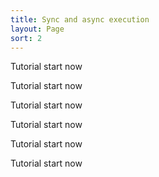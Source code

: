 ```yaml
---
title: Sync and async execution
layout: Page
sort: 2
---
```


Tutorial start now

Tutorial start now

Tutorial start now

Tutorial start now

Tutorial start now

Tutorial start now
